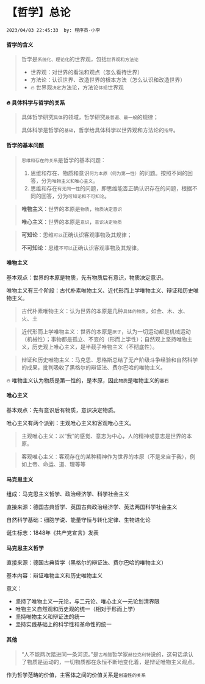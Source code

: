# 【哲学】总论

`2023/04/03 22:45:33  by: 程序员·小李`

#### 哲学的含义

> 哲学是`系统化、理论化`的世界观，包括`世界观和方法论`
> * 世界观：对世界的看法和观点（怎么看待世界）
> * 方法论：认识世界、改造世界的根本方法（怎么认识和改造世界）
> * 🔥 世界观`决定`方法论，方法论`体现`世界观


#### 🔥 具体科学与哲学的关系

> 具体哲学研究`具体`的领域，哲学研究`最普遍、最一般`的规律；
> 
> 具体科学是哲学的`基础`，哲学给具体科学以世界观和方法论的`指导`。


#### 哲学的基本问题

> `思维和存在的关系`是哲学的基本问题：
>
> 1. 思维和存在、物质和意识`何为本原（何为第一性）`的问题。按照不同的回答，分为`唯物主义和唯心主义`。
> 2. 思维和存在`有无同一性`的问题，即思维能否正确认识存在的问题，根据不同的回答，分为`可知论和不可知论`。

> **唯物主义**：世界的本原是`物质`，`物质决定意识`
>
> **唯心主义**：世界的本原是`意识`，`意识决定物质`

> **可知论**：思维`可以`正确认识客观事物及其规律；
>
> **不可知论**：思维`不可以`正确认识客观事物及其规律。


#### 唯物主义

基本观点：世界的本原是物质，先有物质后有意识，物质决定意识。

唯物主义有三个阶段：古代朴素唯物主义、近代形而上学唯物主义、辩证和历史唯物主义。

> 古代朴素唯物主义：认为世界的本原是几种`具体的物质`，如金、木、水、火、土

> 近代形而上学唯物主义：世界的本原是`原子`，认为一切运动都是机械运动（机械性）；事物都是孤立、不变的（形而上学性）；自然观上坚持唯物主义，历史观上唯心主义，是半截子唯物主义（不彻底性）。

> 辩证和历史唯物主义：马克思、恩格斯总结了无产阶级斗争经验和自然科学的成果，批判吸收了黑格尔的辩证法、费尔巴哈的唯物主义。

 🔥 唯物主义认为物质是第一性的，是本原，因此`物质`是唯物主义的`基石`


#### 唯心主义

基本观点：先有意识后有物质，意识决定物质。

唯心主义有两个派别：主观唯心主义和客观唯心主义。

> 主观唯心主义：以“我”的感觉、意志为中心，人的精神或意志是世界的本原。

> 客观唯心主义：客观存在的某种精神作为世界的本原（不是来自于我），例如上帝、命运、道、理等等


#### 马克思主义

组成：马克思主义哲学、政治经济学、科学社会主义

直接来源：德国古典哲学、英国古典政治经济学、英法两国科学社会主义

自然科学基础：细胞学说、能量守恒与转化定律、生物进化论

诞生标志：1848年《共产党宣言》发表


#### 马克思主义哲学

直接来源：德国古典哲学（黑格尔的辩证法、费尔巴哈的唯物主义）

基本内容：辩证唯物主义和历史唯物主义

意义：
* 坚持了唯物主义一元论，与二元论、唯心主义一元论划清界限
* 唯物主义自然观和历史观的统一（相对于形而上学）
* 坚持唯物主义和辩证法的统一
* 坚持实践基础上的科学性和革命性的统一


#### 其他

> “人不能两次踏进同一条河流。”是`古希腊`哲学家`赫拉克利特`说的，这句话承认了物质是运动的，一切物质都在永恒不断地变化着，是辩证唯物主义观点。

作为哲学范畴的价值，主客体之间的价值关系是`创造性的关系`